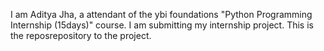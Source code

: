 I am Aditya Jha, a attendant of  the ybi foundations "Python Programming Internship (15days)" course. 
I am submitting my internship project.
This is the reposrepository to the project.
